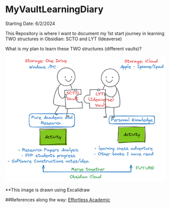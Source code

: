 # MyVaultLearningDiary

Starting Date: 6/2/2024

This Repository is where I want to document my 1st start journey in learning TWO structures in Obsidian: SCTO and LYT (Ideaverse)

What is my plan to learn these TWO structures (different vaults)?

<insert mermaid or excalidraw picture here >

  
![Alt text](My%20Obsidian%20Aim.png)

**This image is drawn using Excalidraw

##References along the way:
[Effortless Academic](https://effortlessacademic.com/)



